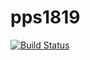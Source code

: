 # pps1819

[![Build Status](https://travis-ci.com/CastFX/PPS-18-SC.svg?branch=master)](https://travis-ci.com/CastFX/PPS-18-SC)
